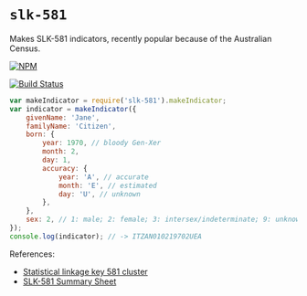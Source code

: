 # `slk-581`

Makes SLK-581 indicators, recently popular because of the Australian Census.

[![NPM](https://nodei.co/npm/slk-581.png)](https://npmjs.org/package/slk-581.png)

[![Build Status](https://travis-ci.org/garthk/slk-581.svg?branch=travisify)](https://travis-ci.org/garthk/slk-581)

```js
var makeIndicator = require('slk-581').makeIndicator;
var indicator = makeIndicator({
    givenName: 'Jane',
    familyName: 'Citizen',
    born: {
        year: 1970, // bloody Gen-Xer
        month: 2,
        day: 1,
        accuracy: {
            year: 'A', // accurate
            month: 'E', // estimated
            day: 'U', // unknown
        },
    },
    sex: 2, // 1: male; 2: female; 3: intersex/indeterminate; 9: unknown
});
console.log(indicator); // -> ITZAN010219702UEA
```

References:

* [Statistical linkage key 581 cluster](http://meteor.aihw.gov.au/content/index.phtml/itemId/349510)
* [SLK-581 Summary Sheet](http://www.aihw.gov.au/WorkArea/DownloadAsset.aspx?id=60129551915)
